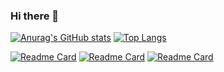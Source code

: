 ### Hi there 👋





[![Anurag's GitHub stats](https://github-readme-stats.vercel.app/api?username=helenilsoon&show_icons=true&count_private=true&theme=radical&hide=contribs&layout=compact)](https://github.com/helenilsoon)
[![Top Langs](https://github-readme-stats.vercel.app/api/top-langs/?username=helenilsoon&layout=compact&theme=radical)](https://github.com/helenilsoon)





[![Readme Card](https://github-readme-stats.vercel.app/api/pin/?username=helenilsoon&repo=AmazoniaBelaStatic&theme=radical  )](https://github.com/helenilsoon/AmazoniaBelaStatic)
[![Readme Card](https://github-readme-stats.vercel.app/api/pin/?username=helenilsoon&repo=project-webuild&theme=radical  )](https://github.com/helenilsoon/project-webuild)
[![Readme Card](https://github-readme-stats.vercel.app/api/pin/?username=helenilsoon&repo=portifolio&theme=radical  )](https://github.com/helenilsoon/portifolio)





<!--
**helenilsoon/helenilsoon** is a ✨ _special_ ✨ repository because its `README.md` (this file) appears on your GitHub profile.

Here are some ideas to get you started:

- 🔭 I’m currently working on ...
- 🌱 I’m currently learning ...
- 👯 I’m looking to collaborate on ...
- 🤔 I’m looking for help with ...
- 💬 Ask me about ...
- 📫 How to reach me: ...
- 😄 Pronouns: ...
- ⚡ Fun fact: ...
-->

